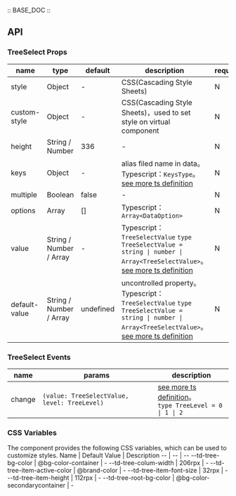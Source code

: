 :: BASE_DOC ::

## API

### TreeSelect Props

name | type | default | description | required
-- | -- | -- | -- | --
style | Object | - | CSS(Cascading Style Sheets) | N
custom-style | Object | - | CSS(Cascading Style Sheets)，used to set style on virtual component | N
height | String / Number | 336 | \- | N
keys | Object | - | alias filed name in data。Typescript：`KeysType`。[see more ts definition](https://github.com/Tencent/tdesign-miniprogram/blob/develop/src/common/common.ts) | N
multiple | Boolean | false | \- | N
options | Array | [] | Typescript：`Array<DataOption>` | N
value | String / Number / Array | - | Typescript：`TreeSelectValue` `type TreeSelectValue = string \| number \| Array<TreeSelectValue>`。[see more ts definition](https://github.com/Tencent/tdesign-miniprogram/tree/develop/src/tree-select/type.ts) | N
default-value | String / Number / Array | undefined | uncontrolled property。Typescript：`TreeSelectValue` `type TreeSelectValue = string \| number \| Array<TreeSelectValue>`。[see more ts definition](https://github.com/Tencent/tdesign-miniprogram/tree/develop/src/tree-select/type.ts) | N

### TreeSelect Events

name | params | description
-- | -- | --
change | `(value: TreeSelectValue, level: TreeLevel) ` | [see more ts definition](https://github.com/Tencent/tdesign-miniprogram/tree/develop/src/tree-select/type.ts)。<br/>`type TreeLevel = 0 \| 1 \| 2`<br/>

### CSS Variables

The component provides the following CSS variables, which can be used to customize styles.
Name | Default Value | Description 
-- | -- | --
--td-tree-bg-color | @bg-color-container | - 
--td-tree-colum-width | 206rpx | - 
--td-tree-item-active-color | @brand-color | - 
--td-tree-item-font-size | 32rpx | - 
--td-tree-item-height | 112rpx | - 
--td-tree-root-bg-color | @bg-color-secondarycontainer | -